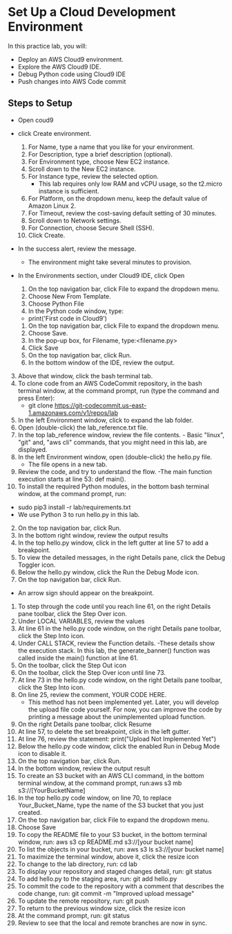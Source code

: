 # Set Up a Cloud Development Environment
In this practice lab, you will:
- Deploy an AWS Cloud9 environment.
- Explore the AWS Cloud9 IDE.
- Debug Python code using Cloud9 IDE
- Push changes into AWS Code commit

## Steps to Setup
- Open coud9
- click Create environment.
  1. For Name, type a name that you like for your environment.
  2. For Description, type a brief description (optional).
  3. For Environment type, choose New EC2 instance.
  4. Scroll down to the New EC2 instance.     
  1. For Instance type, review the selected option.
      - This lab requires only low RAM and vCPU usage, so the t2.micro instance is sufficient.
  2. For Platform, on the dropdown menu, keep the default value of Amazon Linux 2.
  3. For Timeout, review the cost-saving default setting of 30 minutes.
  4. Scroll down to Network settings.
  1. For Connection, choose Secure Shell (SSH).
  2. Click Create.
- In the success alert, review the message.
    - The environment might take several minutes to provision.


- In the Environments section, under Cloud9 IDE, click Open
  1. On the top navigation bar, click File to expand the dropdown menu.
  2. Choose New From Template.
  3. Choose Python File
  1. In the Python code window, type: 
    - print('First code in Cloud9')
  1. On the top navigation bar, click File to expand the dropdown menu.
  2. Choose Save.
  1. In the pop-up box, for Filename, type:<filename.py>
  2. Click Save
  1. On the top navigation bar, click Run.
  2. In the bottom window of the IDE, review the output.
3. Above that window, click the bash terminal tab.
  1. To clone code from an AWS CodeCommit repository, in the bash terminal window, at the command prompt, run (type the command and press Enter):
     - git clone https://git-codecommit.us-east-1.amazonaws.com/v1/repos/lab
  1. In the left Environment window, click to expand the lab folder.
  2. Open (double-click) the lab_reference.txt file.
  3. In the top lab_reference window, review the file contents.
    - Basic "linux", "git" and, "aws cli" commands, that you might need in this lab, are displayed.
1. In the left Environment window, open (double-click) the hello.py file.
    - The file opens in a new tab.
2. Review the code, and try to understand the flow.
    -The main function execution starts at line 53: def main().
1. To install the required Python modules, in the bottom bash terminal window, at the command prompt, run:
  - sudo pip3 install -r lab/requirements.txt
  - We use Python 3 to run hello.py in this lab.
2. On the top navigation bar, click Run.
3. In the bottom right window, review the output results
1. In the top hello.py window, click in the left gutter at line 57 to add a breakpoint.
2. To view the detailed messages, in the right Details pane, click the Debug Toggler icon.
3. Below the hello.py window, click the Run the Debug Mode icon.
4. On the top navigation bar, click Run. 
  - An arrow sign should appear on the breakpoint.
1. To step through the code until you reach line 61, on the right Details pane toolbar, click the Step Over icon.
2. Under LOCAL VARIABLES, review the values
1. At line 61 in the hello.py code window, on the right Details pane toolbar, click the Step Into icon.
1. Under CALL STACK, review the Function details.
    -These details show the execution stack. In this lab, the generate_banner() function was called inside the main() function at line 61.
2. On the toolbar, click the Step Out icon
1. On the toolbar, click the Step Over icon until line 73.
1. At line 73 in the hello.py code window, on the right Details pane toolbar, click the Step Into icon.
1. On line 25, review the comment, YOUR CODE HERE. 
    - This method has not been implemented yet. Later, you will develop the upload file code yourself. For now, you can improve the code by printing a message about the unimplemented upload function.
2. On the right Details pane toolbar, click Resume
1. At line 57, to delete the set breakpoint, click in the left gutter.
2. At line 76, review the statement: print("Upload Not Implemented Yet")
3. Below the hello.py code window, click the enabled Run in Debug Mode icon to disable it.
4. On the top navigation bar, click Run.
5. In the bottom window, review the output result
1. To create an S3 bucket with an AWS CLI command, in the bottom terminal window, at the command prompt, run:aws s3 mb s3://[YourBucketName]
2. In the top hello.py code window, on line 70, to replace Your_Bucket_Name, type the name of the S3 bucket that you just created.
3. On the top navigation bar, click File to expand the dropdown menu.
4. Choose Save
1. To copy the README file to your S3 bucket, in the bottom terminal window, run: aws s3 cp README.md s3://[your bucket name]
2. To list the objects in your bucket, run: aws s3 ls s3://[your bucket name]
3. To maximize the terminal window, above it, click the resize icon
1. To change to the lab directory, run: cd lab
2. To display your repository and staged changes detail, run: git status
1. To add hello.py to the staging area, run:  git add hello.py 
2. To commit the code to the repository with a comment that describes the code change, run:  git commit -m "Improved upload message" 
3. To update the remote repository, run: git push
1. To return to the previous window size, click the resize icon
1. At the command prompt, run: git status
2. Review to see that the local and remote branches are now in sync.
